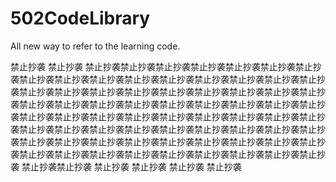 # 502CodeLibrary
All new way to refer to the learning code.

禁止抄袭
禁止抄袭
禁止抄袭禁止抄袭禁止抄袭禁止抄袭禁止抄袭禁止抄袭禁止抄袭禁止抄袭禁止抄袭禁止抄袭禁止抄袭禁止抄袭禁止抄袭禁止抄袭禁止抄袭禁止抄袭禁止抄袭禁止抄袭禁止抄袭禁止抄袭禁止抄袭禁止抄袭禁止抄袭禁止抄袭禁止抄袭禁止抄袭禁止抄袭禁止抄袭禁止抄袭禁止抄袭禁止抄袭禁止抄袭禁止抄袭禁止抄袭禁止抄袭禁止抄袭禁止抄袭禁止抄袭禁止抄袭禁止抄袭禁止抄袭禁止抄袭禁止抄袭禁止抄袭禁止抄袭禁止抄袭禁止抄袭禁止抄袭禁止抄袭禁止抄袭禁止抄袭禁止抄袭禁止抄袭禁止抄袭禁止抄袭禁止抄袭禁止抄袭禁止抄袭禁止抄袭禁止抄袭禁止抄袭禁止抄袭禁止抄袭禁止抄袭禁止抄袭禁止抄袭禁止抄袭禁止抄袭禁止抄袭禁止抄袭
禁止抄袭禁止抄袭
禁止抄袭
禁止抄袭
禁止抄袭
禁止抄袭
